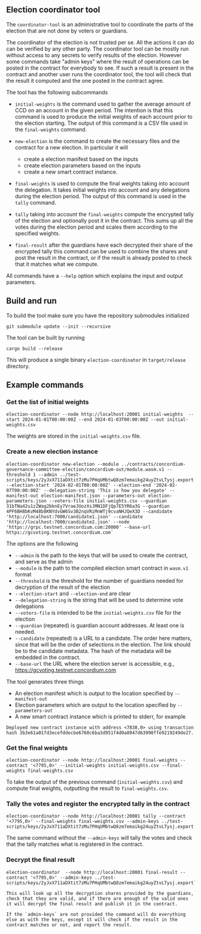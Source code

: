 ## Election coordinator tool

The `coordinator-tool` is an administrative tool to coordinate the parts of the
election that are not done by voters or guardians.

The coordinator of the election is not trusted per se. All the actions it can do
can be verified by any other party. The coordinator tool can be mostly run
without access to any secrets to verify results of the election. However some
commands take "admin keys" where the result of operations can be posted in the
contract for everybody to see. If such a result is present in the contract and
another user runs the coordinator tool, the tool will check that the result it
computed and the one posted in the contract agree.

The tool has the following subcommands

- `initial-weights` is the command used to gather the average amount of CCD on
  an account in the given period. The intention is that this command is used to
  produce the initial weights of each account prior to the election starting.
  The output of this command is a CSV file used in the `final-weights` command.

- `new-election` is the command to create the necessary files and the contract
  for a new election. In particular it will
  - create a election manifest based on the inputs
  - create election parameters based on the inputs
  - create a new smart contract instance.

- `final-weights` is used to compute the final weights taking into account the
  delegation. It takes initial weights into account and any delegations during
  the election period. The output of this command is used in the `tally`
  command.

- `tally` taking into account the `final-weights` compute the encrypted tally of
  the election and optionally post it in the contract. This sums up all the
  votes during the election period and scales them according to the specified
  weights.

- `final-result` after the guardians have each decrypted their share of the
  encrypted tally this command can be used to combine the shares and post the
  result in the contract, or if the result is already posted to check that it
  matches what we compute.

All commands have a `--help` option which explains the input and output
parameters.


## Build and run

To build the tool make sure you have the repository submodules initialized

```console
git submodule update --init --recursive
```

The tool can be built by running

```console
cargo build --release
```

This will produce a single binary `election-coordinator` in `target/release` directory.


## Example commands

### Get the list of initial weights

```console
election-coordinator --node http://localhost:20001 initial-weights  --start 2024-01-01T00:00:00Z --end 2024-01-03T00:00:00Z --out initial-weights.csv
```

The weights are stored in the `initial-weights.csv` file.


### Create a new election instance

```
election-coordinator new-election --module ../contracts/concordium-governance-committee-election/concordium-out/module.wasm.v1 --threshold 1 --admin ../test-scripts/keys/2yJxX711aDXtit7zMu7PHqUMbtwQ8zm7emaikg24uyZtvLTysj.export --election-start '2024-02-01T00:00:00Z' --election-end '2024-02-07T00:00:00Z' --delegation-string 'This is how you delegate' --manifest-out election-manifest.json --parameters-out election-parameters.json --voters-file initial-weights.csv --guardian 31bTNa42u1zZWag2bknEy7VraeJUozXsJMN1DFjQp7E5YR6a3G --guardian 4PF6BH8bKvM48b8KNYdvGW6Sv3B2nqVRiMnWTj9cvaNHJQeX3D --candidate 'http://localhost:7000/candidate1.json' --candidate 'http://localhost:7000/candidate2.json' --node 'https://grpc.testnet.concordium.com:20000' --base-url https://gcvoting.testnet.concordium.com`
```

The options are the following

- `--admin` is the path to the keys that will be used to create the contract, and serve as the admin
- `--module` is the path to the compiled election smart contract in `wasm.v1` format
- `--threshold` is the threshold for the number of guardians needed for decryption of the result of the election
- `--election-start` and `--election-end` are clear
- `--delegation-string` is the string that will be used to determine vote delegations
- `--voters-file` is intended to be the `initial-weights.csv` file for the election
- `--guardian` (repeated) is guardian account addresses. At least one is needed.
- `--candidate` (repeated) is a URL to a candidate. The order here matters, since that will be the order
  of selections in the election. The link should be to the candidate metadata. The hash of the metadata will be
  embedded in the contract.
- `--base-url` the URL where the election server is accessible, e.g., https://gcvoting.testnet.concordium.com

The tool generates three things
- An election manifest which is output to the location specified by `--manifest-out`
- Election parameters which are output to the location specified by `--parameters-out`
- A new smart contract instance which is printed to stderr, for example

```
Deployed new contract instance with address <7838,0> using transaction hash 3b3e61a01fd3ecefddecbe6760c6ba3d951f4d0a8947d63990ffe9219249de27.
```

### Get the final weights


```console
election-coordinator --node http://localhost:20001 final-weights --contract '<7795,0>' --initial-weights initial-weights.csv --final-weights final-weights.csv
```

To take the output of the previous command (`initial-weights.csv`) and compute final weights, outputting the result to `final-weights.csv`.


### Tally the votes and register the encrypted tally in the contract

```
election-coordinator --node http://localhost:20001 tally --contract '<7795,0>' --final-weights final-weights.csv --admin-keys ../test-scripts/keys/2yJxX711aDXtit7zMu7PHqUMbtwQ8zm7emaikg24uyZtvLTysj.export
```

The same command without the `--admin-keys` will tally the votes and check that the tally matches what is registered in the contract.

### Decrypt the final result

```console
election-coordinator  --node http://localhost:20001 final-result --contract '<7795,0>' --admin-keys ../test-scripts/keys/2yJxX711aDXtit7zMu7PHqUMbtwQ8zm7emaikg24uyZtvLTysj.export```

This will look up all the decryption shares provided by the guardians, check that they are valid, and if there are enough of the valid ones it will decrypt the final result and publish it in the contract.

If the `admin-keys` are not provided the command will do everything else as with the keys, except it will check if the result in the contract matches or not, and report the result.
